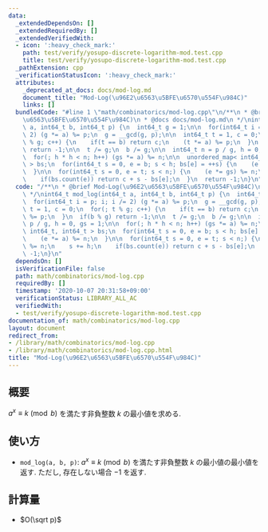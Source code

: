 ```yaml
---
data:
  _extendedDependsOn: []
  _extendedRequiredBy: []
  _extendedVerifiedWith:
  - icon: ':heavy_check_mark:'
    path: test/verify/yosupo-discrete-logarithm-mod.test.cpp
    title: test/verify/yosupo-discrete-logarithm-mod.test.cpp
  _pathExtension: cpp
  _verificationStatusIcon: ':heavy_check_mark:'
  attributes:
    _deprecated_at_docs: docs/mod-log.md
    document_title: "Mod-Log(\u96E2\u6563\u5BFE\u6570\u554F\u984C)"
    links: []
  bundledCode: "#line 1 \"math/combinatorics/mod-log.cpp\"\n/**\n * @brief Mod-Log(\u96E2\
    \u6563\u5BFE\u6570\u554F\u984C)\n * @docs docs/mod-log.md\n */\nint64_t mod_log(int64_t\
    \ a, int64_t b, int64_t p) {\n  int64_t g = 1;\n\n  for(int64_t i = p; i; i /=\
    \ 2) (g *= a) %= p;\n  g = __gcd(g, p);\n\n  int64_t t = 1, c = 0;\n  for(; t\
    \ % g; c++) {\n    if(t == b) return c;\n    (t *= a) %= p;\n  }\n  if(b % g)\
    \ return -1;\n\n  t /= g;\n  b /= g;\n\n  int64_t n = p / g, h = 0, gs = 1;\n\n\
    \  for(; h * h < n; h++) (gs *= a) %= n;\n\n  unordered_map< int64_t, int64_t\
    \ > bs;\n  for(int64_t s = 0, e = b; s < h; bs[e] = ++s) {\n    (e *= a) %= n;\n\
    \  }\n\n  for(int64_t s = 0, e = t; s < n;) {\n    (e *= gs) %= n;\n    s += h;\n\
    \    if(bs.count(e)) return c + s - bs[e];\n  }\n  return -1;\n}\n"
  code: "/**\n * @brief Mod-Log(\u96E2\u6563\u5BFE\u6570\u554F\u984C)\n * @docs docs/mod-log.md\n\
    \ */\nint64_t mod_log(int64_t a, int64_t b, int64_t p) {\n  int64_t g = 1;\n\n\
    \  for(int64_t i = p; i; i /= 2) (g *= a) %= p;\n  g = __gcd(g, p);\n\n  int64_t\
    \ t = 1, c = 0;\n  for(; t % g; c++) {\n    if(t == b) return c;\n    (t *= a)\
    \ %= p;\n  }\n  if(b % g) return -1;\n\n  t /= g;\n  b /= g;\n\n  int64_t n =\
    \ p / g, h = 0, gs = 1;\n\n  for(; h * h < n; h++) (gs *= a) %= n;\n\n  unordered_map<\
    \ int64_t, int64_t > bs;\n  for(int64_t s = 0, e = b; s < h; bs[e] = ++s) {\n\
    \    (e *= a) %= n;\n  }\n\n  for(int64_t s = 0, e = t; s < n;) {\n    (e *= gs)\
    \ %= n;\n    s += h;\n    if(bs.count(e)) return c + s - bs[e];\n  }\n  return\
    \ -1;\n}\n"
  dependsOn: []
  isVerificationFile: false
  path: math/combinatorics/mod-log.cpp
  requiredBy: []
  timestamp: '2020-10-07 20:31:58+09:00'
  verificationStatus: LIBRARY_ALL_AC
  verifiedWith:
  - test/verify/yosupo-discrete-logarithm-mod.test.cpp
documentation_of: math/combinatorics/mod-log.cpp
layout: document
redirect_from:
- /library/math/combinatorics/mod-log.cpp
- /library/math/combinatorics/mod-log.cpp.html
title: "Mod-Log(\u96E2\u6563\u5BFE\u6570\u554F\u984C)"
---
```

## 概要
$a^x \equiv k \pmod b$ を満たす非負整数 $k$ の最小値を求める.

## 使い方

* `mod_log(a, b, p)`: $a^x \equiv k \pmod b$ を満たす非負整数 $k$ の最小値の最小値を返す. ただし, 存在しない場合 $-1$ を返す.

## 計算量

* $O(\sqrt p)$
